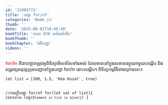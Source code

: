 ```yaml
---
id: '31995773'
title: 'បញ្ជា for/of'
categories: 'Node.js'
thumb: ''
date: '2025-08-01T18:49:49'
bookTitle: 'ភាសា​ ES6 សម័យ​ទំនើប'
bookThumb: ''
bookChapter: 'អំពី​បញ្ជា'
videos: ''
---
```

<p><span style="color:hsl(0, 75%, 60%);"><strong>for/in</strong></span> គឺ​ជា​បញ្ជា​តម្រូវ​ឲ្យ​ពិនិត្យ​មើល​​​តំលៃ​ទាំងអស់​ ដែល​មាន​នៅ​ក្នុង​សមាស​វត្ថុ​ណា​មួយ​បណ្តើរ និង​តម្រូវ​ឲ្យ​អនុវត្ត​ក្រុម​បញ្ជា​នៅ​ក្នុង​បញ្ជា for/in នោះ​បណ្តើរ​។ ពិនិត្យ​កម្មវិធី​ខាង​ក្រោម​នេះ​៖</p><pre><code class="language-javascript">let list = [100, 1.5, 'Keo Kosal', true]
 
//ការប្រើ​បញ្ជា for/of
for(let val of list){
  console.log(`Element in list is ${val}`)
}</code></pre>